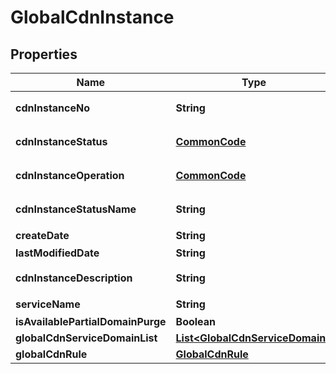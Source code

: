 
# GlobalCdnInstance

## Properties
Name | Type | Description | Notes
------------ | ------------- | ------------- | -------------
**cdnInstanceNo** | **String** | CDN인스턴스번호 |  [optional]
**cdnInstanceStatus** | [**CommonCode**](CommonCode.md) | CDN인스턴스상태 |  [optional]
**cdnInstanceOperation** | [**CommonCode**](CommonCode.md) | CDN인스턴스OP |  [optional]
**cdnInstanceStatusName** | **String** | CDN인스턴스상태명 |  [optional]
**createDate** | **String** | 생성일자 |  [optional]
**lastModifiedDate** | **String** | UPTIME |  [optional]
**cdnInstanceDescription** | **String** | CDN인스턴스설명 |  [optional]
**serviceName** | **String** | 서비스이름 |  [optional]
**isAvailablePartialDomainPurge** | **Boolean** |  |  [optional]
**globalCdnServiceDomainList** | [**List&lt;GlobalCdnServiceDomain&gt;**](GlobalCdnServiceDomain.md) |  |  [optional]
**globalCdnRule** | [**GlobalCdnRule**](GlobalCdnRule.md) |  |  [optional]



